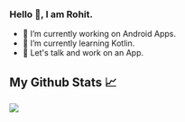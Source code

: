 ### Hello 👋, I am Rohit.

- 🔭 I’m currently working on Android Apps.
- 🌱 I’m currently learning Kotlin.
- 💬 Let's talk and work on an App.





## My Github Stats &#x1f4c8;
<img src="https://github-readme-stats.vercel.app/api?username=Rohitohlyan66&&show_icons=true&title_color=ffffff&icon_color=FFFF00&text_color=d2d2d2&bg_color=292929"/>






